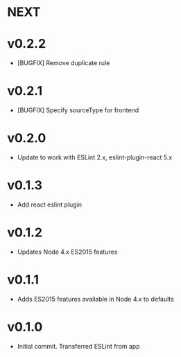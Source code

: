 # NEXT

# v0.2.2
- [BUGFIX] Remove duplicate rule

# v0.2.1
- [BUGFIX] Specify sourceType for frontend

# v0.2.0
- Update to work with ESLint 2.x, eslint-plugin-react 5.x

# v0.1.3
- Add react eslint plugin

# v0.1.2
- Updates Node 4.x ES2015 features

# v0.1.1
- Adds ES2015 features available in Node 4.x to defaults

# v0.1.0
- Initial commit. Transferred ESLint from app
